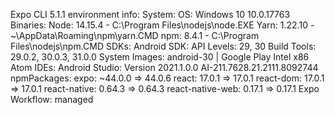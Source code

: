 Expo CLI 5.1.1 environment info:
System:
OS: Windows 10 10.0.17763
Binaries:
Node: 14.15.4 - C:\Program Files\nodejs\node.EXE
Yarn: 1.22.10 - ~\AppData\Roaming\npm\yarn.CMD
npm: 8.4.1 - C:\Program Files\nodejs\npm.CMD
SDKs:
Android SDK:
API Levels: 29, 30
Build Tools: 29.0.2, 30.0.3, 31.0.0
System Images: android-30 | Google Play Intel x86 Atom
IDEs:
Android Studio: Version     2021.1.0.0 AI-211.7628.21.2111.8092744
npmPackages:
expo: ~44.0.0 => 44.0.6
react: 17.0.1 => 17.0.1
react-dom: 17.0.1 => 17.0.1
react-native: 0.64.3 => 0.64.3
react-native-web: 0.17.1 => 0.17.1
Expo Workflow: managed
